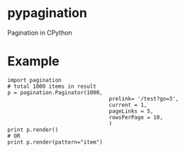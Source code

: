pypagination
============

Pagination in CPython


# Example
	import pagination
	# total 1000 items in result
	p = pagination.Paginator(1000,
                                    prelink= '/test?go=3',
                                    current = 1,
                                    pageLinks = 5,
                                    rowsPerPage = 10,
                                    )
    print p.render()
    # OR
    print p.render(pattern="item")
